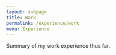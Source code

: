 ```yaml
---
layout: subpage
title: Work
permalink: /experience/work
menu: Experience
---
```

Summary of my work experience thus far.
